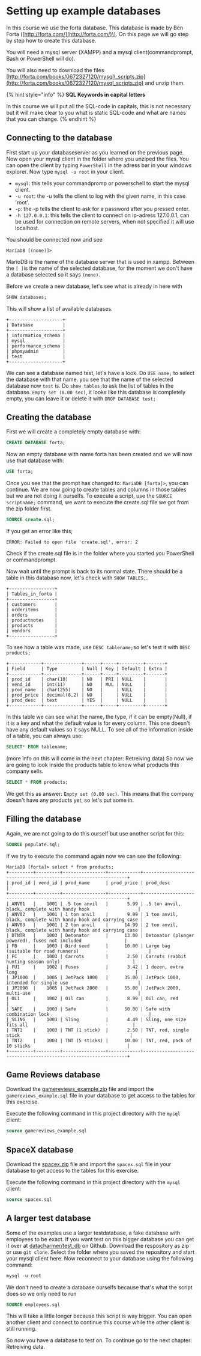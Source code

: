# Setting up example databases

In this course we use the forta database. This database is made by Ben Forta \([http://forta.com/](http://forta.com/)\). On this page we will go step by step how to create this database.

You will need a mysql server \(XAMPP\) and a mysql client\(commandprompt, Bash or PowerShell will do\).

You will also need to download the files [http://forta.com/books/0672327120/mysql\_scripts.zip](http://forta.com/books/0672327120/mysql_scripts.zip) and unzip them.

{% hint style="info" %}
**SQL Keywords in capital letters**

In this course we will put all the SQL-code in capitals, this is not necessary but it will make clear to you what is static SQL-code and what are names that you can change.
{% endhint %}

## Connecting to the database

First start up your databaseserver as you learned on the previous page. Now open your mysql client in the folder where you unziped the files. You can open the client by typing `PowerShell` in the adress bar in your windows explorer. Now type `mysql -u root` in your client.

* `mysql`: this tells your commandpromp or powerschell to start the mysql client.
* `-u root`: the -u tells the client to log with the given name, in this case 'root'.
* `-p`: the -p tells the client to ask for a password after you pressed enter.
* `-h 127.0.0.1`: this tells the client to connect on ip-adress 127.0.0.1, can be used for connection on remote servers, when not specified it will use localhost.

You should be connected now and see

```text
MariaDB [(none)]>
```

MarioDB is the name of the database server that is used in xampp. Between the `[ ]`is the name of the selected database, for the moment we don't have a database selected so it says `(none)`.

Before we create a new database, let's see what is already in here with

```sql
SHOW databases;
```

This will show a list of available databases.

```text
+--------------------+
| Database           |
+--------------------+
| information_schema |
| mysql              |
| performance_schema |
| phpmyadmin         |
| test               |
+--------------------+
```

We can see a database named test, let's have a look. Do `USE name;` to select the database with that name. you see that the name of the selected database now `test` is. Do `show tables;`to ask the list of tables in the database. `Empty set (0.00 sec)`, it looks like this database is completely empty, you can leave it or delete it with `DROP DATABASE test;`

## Creating the database

First we will create a completely empty database with:

```sql
CREATE DATABASE forta;
```

Now an empty database with name forta has been created and we will now use that database with:

```sql
USE forta;
```

Once you see that the prompt has changed to: `MariaDB [forta]>`, you can continue. We are now going to create tables and columns in those tables but we are not doing it ourselfs. To execute a script, use the `SOURCE scriptname;` command, we want to execute the create.sql file we got from the zip folder first.

```sql
SOURCE create.sql;
```

If you get an error like this;

```text
ERROR: Failed to open file 'create.sql', error: 2
```

Check if the create.sql file is in the folder where you started you PowerShell or commandprompt.

Now wait until the prompt is back to its normal state. There should be a table in this database now, let's check with `SHOW TABLES;`.

```text
+-----------------+
| Tables_in_forta |
+-----------------+
| customers       |
| orderitems      |
| orders          |
| productnotes    |
| products        |
| vendors         |
+-----------------+
```

To see how a table was made, use `DESC tablename;`so let's test it with `DESC products;`

```text
+------------+--------------+------+-----+---------+-------+
| Field      | Type         | Null | Key | Default | Extra |
+------------+--------------+------+-----+---------+-------+
| prod_id    | char(10)     | NO   | PRI | NULL    |       |
| vend_id    | int(11)      | NO   | MUL | NULL    |       |
| prod_name  | char(255)    | NO   |     | NULL    |       |
| prod_price | decimal(8,2) | NO   |     | NULL    |       |
| prod_desc  | text         | YES  |     | NULL    |       |
+------------+--------------+------+-----+---------+-------+
```

In this table we can see what the name, the type, if it can be empty\(Null\), if it is a key and what the default value is for every column. This one doesn't have any default values so it says NULL. To see all of the information inside of a table, you can always use:

```sql
SELECT* FROM tablename;
```

\(more info on this will come in the next chapter: Retreiving data\) So now we are going to look inside the products table to know what products this company sells.

```sql
SELECT * FROM products;
```

We get this as answer: `Empty set (0.00 sec)`. This means that the company doesn't have any products yet, so let's put some in.

## Filling the database

Again, we are not going to do this ourself but use another script for this:

```sql
SOURCE populate.sql;
```

If we try to execute the command again now we can see the following:

```text
MariaDB [forta]> select * from products;
+---------+---------+----------------+------------+----------------------------------------------------------------+
| prod_id | vend_id | prod_name      | prod_price | prod_desc                                                      |
+---------+---------+----------------+------------+----------------------------------------------------------------+
| ANV01   |    1001 | .5 ton anvil   |       5.99 | .5 ton anvil, black, complete with handy hook                  |
| ANV02   |    1001 | 1 ton anvil    |       9.99 | 1 ton anvil, black, complete with handy hook and carrying case |
| ANV03   |    1001 | 2 ton anvil    |      14.99 | 2 ton anvil, black, complete with handy hook and carrying case |
| DTNTR   |    1003 | Detonator      |      13.00 | Detonator (plunger powered), fuses not included                |
| FB      |    1003 | Bird seed      |      10.00 | Large bag (suitable for road runners)                          |
| FC      |    1003 | Carrots        |       2.50 | Carrots (rabbit hunting season only)                           |
| FU1     |    1002 | Fuses          |       3.42 | 1 dozen, extra long                                            |
| JP1000  |    1005 | JetPack 1000   |      35.00 | JetPack 1000, intended for single use                          |
| JP2000  |    1005 | JetPack 2000   |      55.00 | JetPack 2000, multi-use                                        |
| OL1     |    1002 | Oil can        |       8.99 | Oil can, red                                                   |
| SAFE    |    1003 | Safe           |      50.00 | Safe with combination lock                                     |
| SLING   |    1003 | Sling          |       4.49 | Sling, one size fits all                                       |
| TNT1    |    1003 | TNT (1 stick)  |       2.50 | TNT, red, single stick                                         |
| TNT2    |    1003 | TNT (5 sticks) |      10.00 | TNT, red, pack of 10 sticks                                    |
+---------+---------+----------------+------------+----------------------------------------------------------------+
```

## Game Reviews database

Download the [gamereviews_example.zip](./sql/gamereviews_example.zip) file and import the `gamereviews_example.sql` file in your database to get access to the tables for this exercise.

Execute the following command in this project directory with the `mysql` client:

```sql
source gamereviews_example.sql
```

## SpaceX database

Download the [spacex.zip](./sql/spacex.zip) file and import the `spacex.sql` file in your database to get access to the tables for this exercise.

Execute the following command in this project directory with the `mysql` client:

```sql
source spacex.sql
```

## A larger test database

Some of the examples use a larger testdatabase, a fake database with employees to be exact. If you want test on this bigger database you can get it over at [datacharmer/test\_db](https://github.com/datacharmer/test_db) on Github. Download the respository as zip or use `git clone`. Select the folder where you saved the repository and start your mysql client here. Now reconnect to your database using the following command:

```sql
mysql -u root
```

We don't need to create a database ourselfs because that's what the script does so we only need to run

```sql
SOURCE employees.sql
```

This will take a little longer because this script is way bigger. You can open another client and connect to continue this course while the other client is still running.

So now you have a database to test on. To continue go to the next chapter: Retreiving data.

